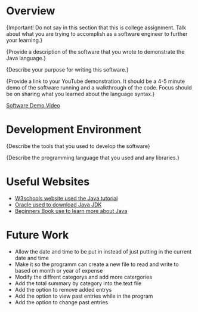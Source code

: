 # Overview

{Important! Do not say in this section that this is college assignment. Talk about what you are trying to accomplish as a software engineer to further your learning.}

{Provide a description of the software that you wrote to demonstrate the Java language.}

{Describe your purpose for writing this software.}

{Provide a link to your YouTube demonstration. It should be a 4-5 minute demo of the software running and a walkthrough of the code. Focus should be on sharing what you learned about the language syntax.}

[Software Demo Video](http://youtube.link.goes.here)

# Development Environment

{Describe the tools that you used to develop the software}

{Describe the programming language that you used and any libraries.}

# Useful Websites

- [W3schools website used the Java tutorial](https://www.w3schools.com/java/default.asp)
- [Oracle used to download Java JDK](https://www.oracle.com/java/technologies/downloads/ )
- [Beginners Book use to learn more about Java](https://beginnersbook.com/java-collections-tutorials/)
# Future Work

- Allow the date and time to be put in instead of just putting in the current date and time  
- Make it so the programm can create a new file to read and write to based on month or year of expense
- Modify the diffrent categorys and add more catergories
- Add the total summary by category into the text file
- Add the option to remove added entrys
- Add the option to view past entries while in the program
- Add the option to change past entries
